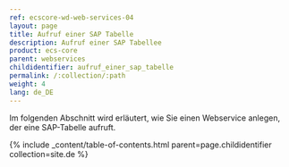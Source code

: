 ```yaml
---
ref: ecscore-wd-web-services-04
layout: page
title: Aufruf einer SAP Tabelle
description: Aufruf einer SAP Tabellee
product: ecs-core
parent: webservices
childidentifier: aufruf_einer_sap_tabelle
permalink: /:collection/:path
weight: 4
lang: de_DE
---
```


Im folgenden Abschnitt wird erläutert, wie Sie einen Webservice anlegen, der eine SAP-Tabelle aufruft.

{% include _content/table-of-contents.html parent=page.childidentifier collection=site.de %}